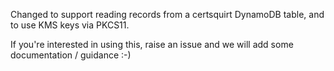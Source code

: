 Changed to support reading records from a certsquirt DynamoDB table, and to use KMS keys via PKCS11.

If you're interested in using this, raise an issue and we will add some documentation / guidance :-)